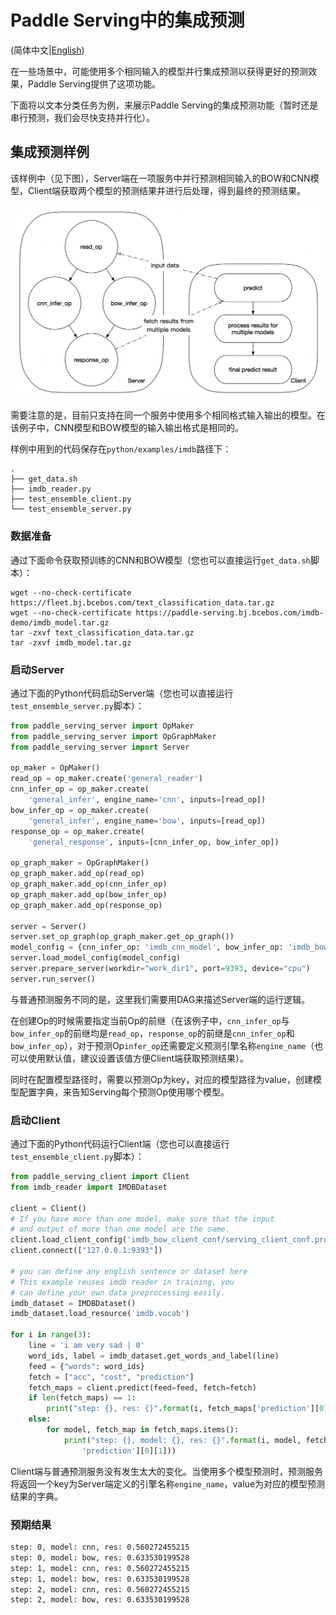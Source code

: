 # Paddle Serving中的集成预测

(简体中文|[English](MODEL_ENSEMBLE_IN_PADDLE_SERVING.md))

在一些场景中，可能使用多个相同输入的模型并行集成预测以获得更好的预测效果，Paddle Serving提供了这项功能。

下面将以文本分类任务为例，来展示Paddle Serving的集成预测功能（暂时还是串行预测，我们会尽快支持并行化）。

## 集成预测样例

该样例中（见下图），Server端在一项服务中并行预测相同输入的BOW和CNN模型，Client端获取两个模型的预测结果并进行后处理，得到最终的预测结果。

![simple example](../model_ensemble_example.png)

需要注意的是，目前只支持在同一个服务中使用多个相同格式输入输出的模型。在该例子中，CNN模型和BOW模型的输入输出格式是相同的。

样例中用到的代码保存在`python/examples/imdb`路径下：

```shell
.
├── get_data.sh
├── imdb_reader.py
├── test_ensemble_client.py
└── test_ensemble_server.py
```

### 数据准备

通过下面命令获取预训练的CNN和BOW模型（您也可以直接运行`get_data.sh`脚本）：

```shell
wget --no-check-certificate https://fleet.bj.bcebos.com/text_classification_data.tar.gz
wget --no-check-certificate https://paddle-serving.bj.bcebos.com/imdb-demo/imdb_model.tar.gz
tar -zxvf text_classification_data.tar.gz
tar -zxvf imdb_model.tar.gz
```

### 启动Server

通过下面的Python代码启动Server端（您也可以直接运行`test_ensemble_server.py`脚本）：

```python
from paddle_serving_server import OpMaker
from paddle_serving_server import OpGraphMaker
from paddle_serving_server import Server

op_maker = OpMaker()
read_op = op_maker.create('general_reader')
cnn_infer_op = op_maker.create(
    'general_infer', engine_name='cnn', inputs=[read_op])
bow_infer_op = op_maker.create(
    'general_infer', engine_name='bow', inputs=[read_op])
response_op = op_maker.create(
    'general_response', inputs=[cnn_infer_op, bow_infer_op])

op_graph_maker = OpGraphMaker()
op_graph_maker.add_op(read_op)
op_graph_maker.add_op(cnn_infer_op)
op_graph_maker.add_op(bow_infer_op)
op_graph_maker.add_op(response_op)

server = Server()
server.set_op_graph(op_graph_maker.get_op_graph())
model_config = {cnn_infer_op: 'imdb_cnn_model', bow_infer_op: 'imdb_bow_model'}
server.load_model_config(model_config)
server.prepare_server(workdir="work_dir1", port=9393, device="cpu")
server.run_server()
```

与普通预测服务不同的是，这里我们需要用DAG来描述Server端的运行逻辑。

在创建Op的时候需要指定当前Op的前继（在该例子中，`cnn_infer_op`与`bow_infer_op`的前继均是`read_op`，`response_op`的前继是`cnn_infer_op`和`bow_infer_op`），对于预测Op`infer_op`还需要定义预测引擎名称`engine_name`（也可以使用默认值，建议设置该值方便Client端获取预测结果）。

同时在配置模型路径时，需要以预测Op为key，对应的模型路径为value，创建模型配置字典，来告知Serving每个预测Op使用哪个模型。

### 启动Client

通过下面的Python代码运行Client端（您也可以直接运行`test_ensemble_client.py`脚本）：

```python
from paddle_serving_client import Client
from imdb_reader import IMDBDataset

client = Client()
# If you have more than one model, make sure that the input
# and output of more than one model are the same.
client.load_client_config('imdb_bow_client_conf/serving_client_conf.prototxt')
client.connect(["127.0.0.1:9393"])

# you can define any english sentence or dataset here
# This example reuses imdb reader in training, you
# can define your own data preprocessing easily.
imdb_dataset = IMDBDataset()
imdb_dataset.load_resource('imdb.vocab')

for i in range(3):
    line = 'i am very sad | 0'
    word_ids, label = imdb_dataset.get_words_and_label(line)
    feed = {"words": word_ids}
    fetch = ["acc", "cost", "prediction"]
    fetch_maps = client.predict(feed=feed, fetch=fetch)
    if len(fetch_maps) == 1:
        print("step: {}, res: {}".format(i, fetch_maps['prediction'][0][1]))
    else:
        for model, fetch_map in fetch_maps.items():
            print("step: {}, model: {}, res: {}".format(i, model, fetch_map[
                'prediction'][0][1]))
```

Client端与普通预测服务没有发生太大的变化。当使用多个模型预测时，预测服务将返回一个key为Server端定义的引擎名称`engine_name`，value为对应的模型预测结果的字典。

### 预期结果

```txt
step: 0, model: cnn, res: 0.560272455215
step: 0, model: bow, res: 0.633530199528
step: 1, model: cnn, res: 0.560272455215
step: 1, model: bow, res: 0.633530199528
step: 2, model: cnn, res: 0.560272455215
step: 2, model: bow, res: 0.633530199528
```
